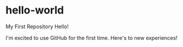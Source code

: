 # hello-world
My First Repository
Hello!

I'm excited to use GitHub for the first time. Here's to new experiences! 

